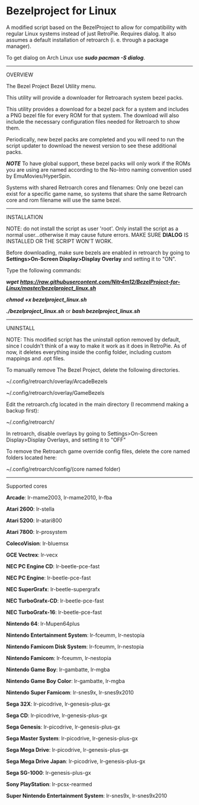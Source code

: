 # Bezelproject for Linux

A modified script based on the BezelProject to allow for compatibility with regular Linux systems instead of just RetroPie. Requires dialog. It also assumes a default installation of retroarch (i. e. through a package manager).

To get dialog on Arch Linux use ***sudo pacman -S dialog***.

-------
OVERVIEW

The Bezel Project Bezel Utility menu.

This utility will provide a downloader for Retroarach system bezel packs.

This utility provides a download for a bezel pack for a system and includes a PNG bezel file for every ROM for that system.  The download will also include the necessary configuration files needed for Retroarch to show them.

Periodically, new bezel packs are completed and you will need to run the script updater to download the newest version to see these additional packs.

***NOTE***
To have global support, these bezel packs will only work if the ROMs you are using are named according to the No-Intro naming convention used by EmuMovies/HyperSpin.

Systems with shared Retroarch cores and filenames: 
Only one bezel can exist for a specific game name, so systems that share the same Retroarch core and rom filename will use the same bezel.

-------
INSTALLATION

NOTE: do not install the script as user 'root'.  Only install the script as a normal user...otherwise it may cause future errors. MAKE SURE **DIALOG** IS INSTALLED OR THE SCRIPT WON'T WORK.

Before downloading, make sure bezels are enabled in retroarch by going to **Settings>On-Screen Display>Display Overlay** and setting it to "ON".

Type the following commands:

***wget https://raw.githubusercontent.com/Nitr4m12/BezelProject-for-Linux/master/bezelproject_linux.sh***

***chmod +x bezelproject_linux.sh***

***./bezelproject_linux.sh*** or ***bash bezelproject_linux.sh***

-------
UNINSTALL

NOTE: This modified script has the uninstall option removed by default, since I couldn't think of a way to make it work as it does in RetroPie. As of now, it deletes everything inside the config folder, including custom mappings and .opt files.

To manually remove The Bezel Project, delete the following directories.

~/.config/retroarch/overlay/ArcadeBezels

~/.config/retroarch/overlay/GameBezels

Edit the retroarch.cfg located in the main directory (I recommend making a backup first):

~/.config/retroarch/

In retroarch, disable overlays by going to Settings>On-Screen Display>Display Overlays, and setting it to "OFF"

To remove the Retroarch game override config files, delete the core named folders located here:

~/.config/retroarch/config/(core named folder)

-------
Supported cores

**Arcade**: lr-mame2003, lr-mame2010, lr-fba

**Atari 2600**: lr-stella

**Atari 5200**: lr-atari800

**Atari 7800**: lr-prosystem

**ColecoVision**: lr-bluemsx

**GCE Vectrex**: lr-vecx

**NEC PC Engine CD**: lr-beetle-pce-fast

**NEC PC Engine**: lr-beetle-pce-fast

**NEC SuperGrafx**: lr-beetle-supergrafx

**NEC TurboGrafx-CD**: lr-beetle-pce-fast

**NEC TurboGrafx-16**: lr-beetle-pce-fast

**Nintendo 64**: lr-Mupen64plus

**Nintendo Entertainment System**: lr-fceumm, lr-nestopia

**Nintendo Famicom Disk System**: lr-fceumm, lr-nestopia

**Nintendo Famicom**: lr-fceumm, lr-nestopia

**Nintendo Game Boy**: lr-gambatte, lr-mgba

**Nintendo Game Boy Color**: lr-gambatte, lr-mgba

**Nintendo Super Famicom**: lr-snes9x, lr-snes9x2010

**Sega 32X**: lr-picodrive, lr-genesis-plus-gx

**Sega CD**: lr-picodrive, lr-genesis-plus-gx

**Sega Genesis**: lr-picodrive, lr-genesis-plus-gx

**Sega Master System**: lr-picodrive, lr-genesis-plus-gx

**Sega Mega Drive**: lr-picodrive, lr-genesis-plus-gx

**Sega Mega Drive Japan**: lr-picodrive, lr-genesis-plus-gx

**Sega SG-1000**: lr-genesis-plus-gx

**Sony PlayStation**: lr-pcsx-rearmed

**Super Nintendo Entertainment System**: lr-snes9x, lr-snes9x2010
